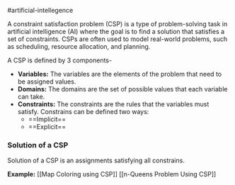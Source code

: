 #artificial-intellegence 

A constraint satisfaction problem (CSP) is a type of problem-solving task in artificial intelligence (AI) where the goal is to find a solution that satisfies a set of constraints. CSPs are often used to model real-world problems, such as scheduling, resource allocation, and planning.

A CSP is defined by 3 components-
- **Variables:** The variables are the elements of the problem that need to be assigned values.
- **Domains:** The domains are the set of possible values that each variable can take.
- **Constraints:** The constraints are the rules that the variables must satisfy.
	Constrains can be defined two ways:
	- ==Implicit==
	- ==Explicit==
### Solution of a CSP
Solution of a CSP is an assignments satisfying all constrains.




**Example:**
[[Map Coloring using CSP]]
[[n-Queens Problem Using CSP]]

